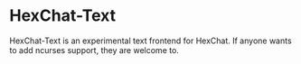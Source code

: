 # HexChat-Text

HexChat-Text is an experimental text frontend for HexChat. If anyone wants to add ncurses support, they are welcome to.
